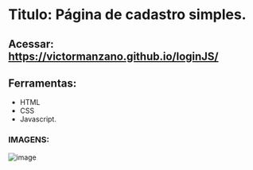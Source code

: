 # Titulo: Página de cadastro simples.

## Acessar: https://victormanzano.github.io/loginJS/

## Ferramentas:
- HTML
- CSS
- Javascript.

### IMAGENS:

![image](https://github.com/VictorManzano/loginJS/assets/90942242/336acad1-08cd-4656-b9c4-032972a1764e)
